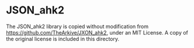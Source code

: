 # JSON_ahk2

The JSON_ahk2 library is copied without modification from https://github.com/TheArkive/JXON_ahk2,
under an MIT License. A copy of the original license is included in this directory.